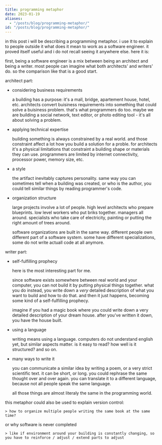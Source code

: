 ```yaml
---
title: programming metaphor
date: 2023-01-19
aliases:
  - "/posts/blog/programming-metaphor/"
id: "/posts/blog/programming-metaphor/"
---
```


in this post i will be describing a programming metaphor.
i use it to explain to people outside it what does it mean to work as a software engineer.
it proved itself useful and i do not recall seeing it anywhere else. here it is:

first, being a software engineer is a mix between being an architect and being a writer.
most people can imagine what both architects' and writers' do.
so the comparison like that is a good start.

architect part:

- considering business requirements

  a building has a purpose: it's a mall, bridge, apartement house, hotel, etc.
  architects convert buisiness requirements into something that could solve a buisiness problem.
  that's what programmers do too.
  maybe we are building a social network, text editor, or photo editing tool - it's all about solving a problem.

- applying technical expertise

  building something is always constrained by a real world.
  and those constraint affect a lot how you build a solution for a proble.
  for architects it's a physical limitations that constraint a building shape or materials they can use.
  programmers are limited by internet connectivity, processor power, memory size, etc.

- a style

  the artifact inevitably captures personality.
  same way you can sometimes tell when a building was created, or who is the author,
  you could tell similar things by reading programmer's code.

- organization structure

  large projects involve a lot of people.
  high level architects who prepare blueprints.
  low level workers who put briks together.
  managers all around.
  specialists who take care of electricity, painting or putting the right amount of trees around.

  software organizations are built in the same way.
  different people own different part of a software system.
  some have different specializations, some do not write actuall code at all anymore.

writer part:

- self-fulfilling prophecy

  here is the most interesting part for me.

  since software exists somewhere between real world and your computer, you can not build it by putting physical things together.
  what you do instead, you write down a _very_ detailed description of what you want to build and how to do that.
  and then it just happens, becoming some kind of a self-fulfilling prophecy.

  imagine if you had a magic book where you could write down a very detailed description of your dream house.
  after you've written it down, you have the house built.

- using a language

  writing means using a language.
  computers do not understand english yet, but similar aspects matter.
  is it easy to read?
  how well is it structured?
  and so on.

- many ways to write it

  you can communicate a similar idea by writing a poem, or a very strict scientific text.
  it can be short, or long.
  you could rephrase the same thought over and over again.
  you can translate it to a different language, because not all people speak the same language.

  all those things are almost literaly the same in the programming world.

this metaphor could also be used to explain version control:

    > how to organize multiple people writing the same book at the same time?

or why software is never completed

    > like if environment around your building is constantly changing, so you have to reinforce / adjust / extend parts to adjust
